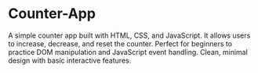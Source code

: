 # Counter-App
A simple counter app built with HTML, CSS, and JavaScript. It allows users to increase, decrease, and reset the counter. Perfect for beginners to practice DOM manipulation and JavaScript event handling. Clean, minimal design with basic interactive features.
